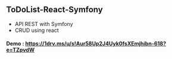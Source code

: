 ## ToDoList-React-Symfony
- API REST with Symfony
- CRUD using react

#### Demo : https://1drv.ms/u/s!Aur58Up2J4Uyk0fsXEmjhibn-618?e=TZpvdW
